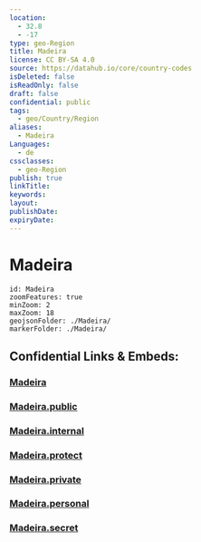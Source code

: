 ```yaml
---
location:
  - 32.8
  - -17
type: geo-Region
title: Madeira
license: CC BY-SA 4.0
source: https://datahub.io/core/country-codes
isDeleted: false
isReadOnly: false
draft: false
confidential: public
tags:
  - geo/Country/Region
aliases:
  - Madeira
Languages:
  - de
cssclasses:
  - geo-Region
publish: true
linkTitle:
keywords:
layout:
publishDate:
expiryDate:
---
```


# Madeira

```leaflet
id: Madeira
zoomFeatures: true 
minZoom: 2 
maxZoom: 18
geojsonFolder: ./Madeira/
markerFolder: ./Madeira/
```


## Confidential Links & Embeds: 

### [Madeira](/_Standards/Earth/Continent/Europe/Europe~South/Portugal/Districts~Portugal/Madeira.md) 

### [Madeira.public](/_public/Earth/Continent/Europe/Europe~South/Portugal/Districts~Portugal/Madeira.public.md) 

### [Madeira.internal](/_internal/Earth/Continent/Europe/Europe~South/Portugal/Districts~Portugal/Madeira.internal.md) 

### [Madeira.protect](/_protect/Earth/Continent/Europe/Europe~South/Portugal/Districts~Portugal/Madeira.protect.md) 

### [Madeira.private](/_private/Earth/Continent/Europe/Europe~South/Portugal/Districts~Portugal/Madeira.private.md) 

### [Madeira.personal](/_personal/Earth/Continent/Europe/Europe~South/Portugal/Districts~Portugal/Madeira.personal.md) 

### [Madeira.secret](/_secret/Earth/Continent/Europe/Europe~South/Portugal/Districts~Portugal/Madeira.secret.md)

